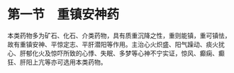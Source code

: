 # 第一节　重镇安神药

本类药物多为矿石、化石、介类药物，具有质重沉降之性，重则能镇，重可镇怯，故有重镇安神、平惊定志、平肝潜阳等作用。主治心火炽盛、阳气躁动、痰火扰心、肝郁化火及惊吓所致的心悸、失眠、多梦等心神不宁实证，惊风、癫痫、癫狂、肝阳上亢等亦可选用本类药物。